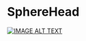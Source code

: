 # SphereHead

[![IMAGE ALT TEXT](https://img.youtube.com/vi/aWI2REGV5qQ/0.jpg)](https://www.youtube.com/watch?v=aWI2REGV5qQ)
